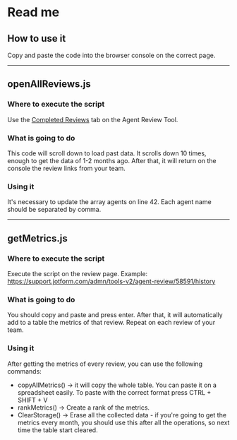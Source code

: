 # Read me
## How to use it
Copy and paste the code into the browser console on the correct page.

***

## openAllReviews.js

### Where to execute the script
Use the [Completed Reviews](https://support.jotform.com/admn/tools-v2/agent-review-tool?activeTab=review-history) tab on the Agent Review Tool.

### What is going to do
This code will scroll down to load past data. It scrolls down 10 times, enough to get the data of 1-2 months ago. After that, it will return on the console the review links from your team.

### Using it
It's necessary to update the array agents on line 42. Each agent name should be separated by comma.

***

## getMetrics.js

### Where to execute the script
Execute the script on the review page. Example: https://support.jotform.com/admn/tools-v2/agent-review/58591/history

### What is going to do
You should copy and paste and press enter. After that, it will automatically add to a table the metrics of that review. Repeat on each review of your team.

### Using it
After getting the metrics of every review, you can use the following commands:
* copyAllMetrics() -> it will copy the whole table. You can paste it on a spreadsheet easily. To paste with the correct format press CTRL + SHIFT + V
* rankMetrics() -> Create a rank of the metrics.
* ClearStorage() -> Erase all the collected data - if you're going to get the metrics every month, you should use this after all the operations, so next time the table start cleared.
